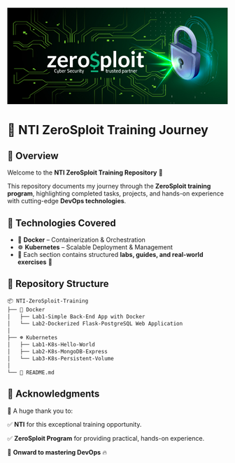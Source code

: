 ![ZeroSploit](./Docker/Lab-1/assets/NTI-ZeroSploit.png)

# 🚀 NTI ZeroSploit Training Journey

## 📌 Overview
Welcome to the **NTI ZeroSploit Training Repository** 🎯

This repository documents my journey through the **ZeroSploit training program**, highlighting completed tasks, projects, and hands-on experience with cutting-edge **DevOps technologies**.

## 🔹 Technologies Covered
- 🐳 **Docker** – Containerization & Orchestration
- ☸️ **Kubernetes** – Scalable Deployment & Management
- 📂 Each section contains structured **labs, guides, and real-world exercises** 📖

## 📂 Repository Structure
```
📦 NTI-ZeroSploit-Training
├── 🐳 Docker
│   ├── Lab1-Simple Back-End App with Docker
│   └── Lab2-Dockerized Flask-PostgreSQL Web Application
│
├── ☸️ Kubernetes
│   ├── Lab1-K8s-Hello-World
│   ├── Lab2-K8s-MongoDB-Express
│   └── Lab3-K8s-Persistent-Volume
│
└── 📜 README.md
```

## 🙌 Acknowledgments
🎉 A huge thank you to:

✅ **NTI** for this exceptional training opportunity.
    
✅ **ZeroSploit Program** for providing practical, hands-on experience.

🚀 **Onward to mastering DevOps** 🔥

